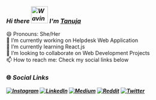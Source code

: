 ### <b><i>Hi there <img src="https://raw.githubusercontent.com/nixin72/nixin72/master/wave.gif" alt="Waving hand animated gif" height="45" width="45" />  I'm [Tanuja](https://tanujabhatnagar.github.io/portfolio/)</i></b>

😄 Pronouns: She/Her </br>
🔭 I’m currently working on Helpdesk Web Application  </br>
🌱 I’m currently learning React.js</br>
👯 I’m looking to collaborate on Web Development Projects</br>
📫 How to reach me: Check my social links below</br>


### <b>🌐 <i> Social Links<b><i>
[![Instagram](https://img.shields.io/badge/Instagram-E4405F?style=for-the-badge&logo=instagram&logoColor=white)](https://www.instagram.com/tanujabhatnagar_/)
[![LinkedIn](https://img.shields.io/badge/LinkedIn-0077B5?style=for-the-badge&logo=linkedin&logoColor=white)](https://www.linkedin.com/in/tanujabhatnagar/)
[![Medium](https://img.shields.io/badge/Medium-12100E?style=for-the-badge&logo=medium&logoColor=white)](https://tanujabhatnagar.medium.com/)
[![Reddit](https://img.shields.io/badge/Reddit-FF4500?style=for-the-badge&logo=reddit&logoColor=white)]()
[![Twitter](https://img.shields.io/twitter/follow/bhatnagartanuja?logo=Twitter&style=for-the-badge)](https://twitter.com/bhatnagartanuja)



<!--
**tanujabhatnagar/tanujabhatnagar** is a ✨ _special_ ✨ repository because its `README.md` (this file) appears on your GitHub profile.

Here are some ideas to get you started:

-.
- 🤔 I’m looking for help with ...
- 💬 Ask me about ...
-  ...
- ...
- ⚡ Fun fact: ...
-->
